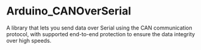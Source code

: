 # Arduino_CANOverSerial
A library that lets you send data over Serial using the CAN communication protocol, with supported end-to-end protection to ensure the data integrity over high speeds.
